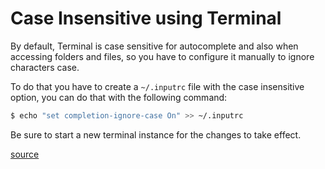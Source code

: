# Case Insensitive using Terminal

By default, Terminal is case sensitive for autocomplete and also when accessing
folders and files, so you have to configure it manually to ignore characters
case.

To do that you have to create a `~/.inputrc` file with the case insensitive
option, you can do that with the following command:

```bash
$ echo "set completion-ignore-case On" >> ~/.inputrc
```
Be sure to start a new terminal instance for the changes to take effect.

[source](http://blog.nickburwell.com/blog/2008/11/mac-os-x-terminal-case-insensitive-auto)
